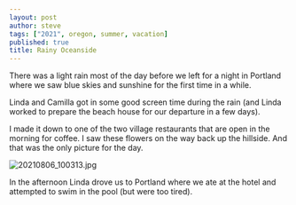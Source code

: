 ```yaml
---
layout: post
author: steve
tags: ["2021", oregon, summer, vacation]
published: true
title: Rainy Oceanside
---
```

There was a light rain most of the day before we left for a night in Portland where we saw blue skies and sunshine for the first time in a while.  

Linda and Camilla got in some good screen time during the rain (and Linda worked to prepare the beach house for our departure in a few days).  

I made it down to one of the two village restaurants that are open in the morning for coffee.  I saw these flowers on the way back up the hillside.  And that was the only picture for the day.  

![20210806_100313.jpg]({{site.baseurl}}/assets/media/20210806_100313.jpg)

In the afternoon Linda drove us to Portland where we ate at the hotel and attempted to swim in the pool (but were too tired).

